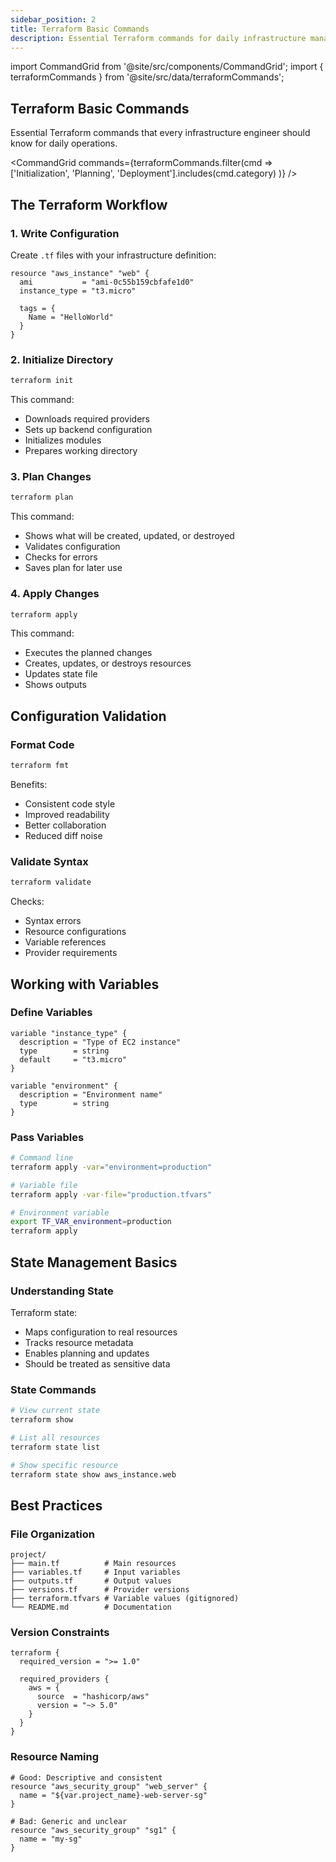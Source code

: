 ```yaml
---
sidebar_position: 2
title: Terraform Basic Commands
description: Essential Terraform commands for daily infrastructure management
---
```


import CommandGrid from '@site/src/components/CommandGrid';
import { terraformCommands } from '@site/src/data/terraformCommands';

## Terraform Basic Commands

Essential Terraform commands that every infrastructure engineer should know for daily operations.

<CommandGrid
  commands={terraformCommands.filter(cmd =>
    ['Initialization', 'Planning', 'Deployment'].includes(cmd.category)
  )}
/>

## The Terraform Workflow

### 1. Write Configuration

Create `.tf` files with your infrastructure definition:

```hcl
resource "aws_instance" "web" {
  ami           = "ami-0c55b159cbfafe1d0"
  instance_type = "t3.micro"
  
  tags = {
    Name = "HelloWorld"
  }
}
```

### 2. Initialize Directory

```bash
terraform init
```

This command:

- Downloads required providers
- Sets up backend configuration
- Initializes modules
- Prepares working directory

### 3. Plan Changes

```bash
terraform plan
```

This command:

- Shows what will be created, updated, or destroyed
- Validates configuration
- Checks for errors
- Saves plan for later use

### 4. Apply Changes

```bash
terraform apply
```

This command:

- Executes the planned changes
- Creates, updates, or destroys resources
- Updates state file
- Shows outputs

## Configuration Validation

### Format Code

```bash
terraform fmt
```

Benefits:

- Consistent code style
- Improved readability
- Better collaboration
- Reduced diff noise

### Validate Syntax

```bash
terraform validate
```

Checks:

- Syntax errors
- Resource configurations
- Variable references
- Provider requirements

## Working with Variables

### Define Variables

```hcl
variable "instance_type" {
  description = "Type of EC2 instance"
  type        = string
  default     = "t3.micro"
}

variable "environment" {
  description = "Environment name"
  type        = string
}
```

### Pass Variables

```bash
# Command line
terraform apply -var="environment=production"

# Variable file
terraform apply -var-file="production.tfvars"

# Environment variable
export TF_VAR_environment=production
terraform apply
```

## State Management Basics

### Understanding State

Terraform state:

- Maps configuration to real resources
- Tracks resource metadata
- Enables planning and updates
- Should be treated as sensitive data

### State Commands

```bash
# View current state
terraform show

# List all resources
terraform state list

# Show specific resource
terraform state show aws_instance.web
```

## Best Practices

### File Organization

```text
project/
├── main.tf          # Main resources
├── variables.tf     # Input variables
├── outputs.tf       # Output values
├── versions.tf      # Provider versions
├── terraform.tfvars # Variable values (gitignored)
└── README.md        # Documentation
```

### Version Constraints

```hcl
terraform {
  required_version = ">= 1.0"
  
  required_providers {
    aws = {
      source  = "hashicorp/aws"
      version = "~> 5.0"
    }
  }
}
```

### Resource Naming

```hcl
# Good: Descriptive and consistent
resource "aws_security_group" "web_server" {
  name = "${var.project_name}-web-server-sg"
}

# Bad: Generic and unclear
resource "aws_security_group" "sg1" {
  name = "my-sg"
}
```
